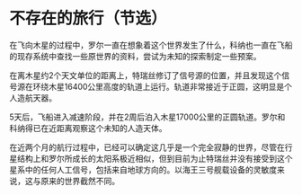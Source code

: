 # 不存在的旅行（节选）

在飞向木星的过程中，罗尔一直在想象着这个世界发生了什么，科纳也一直在飞船的现存系统中查找一些原世界的资料，尝试为未知的探索制定一些预案。

在离木星约2个天文单位的距离上，特瑞丝修订了信号源的位置，并且发现这个信号源在环绕木星16400公里高度的轨道上运行。轨道非常接近于正圆，这明显是个人造航天器。

5天后，飞船进入减速阶段，并在2周后泊入木星17000公里的正圆轨道。罗尔和科纳得已在近距离观察这个未知的人造天体。

在近两个月的航行过程中，已经可以确定这几乎是一个完全寂静的世界，尽管在行星结构上和罗尔所成长的太阳系极近相似，但到目前为止特瑞丝并没有接受到这个星系中的任何人工信号，包括来自地球方向的。以海王三号舰载设备的灵敏度来说，这与原来的世界截然不同。
